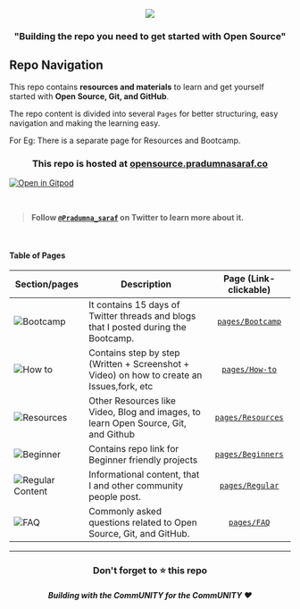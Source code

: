 <p align="center"><img src="https://user-images.githubusercontent.com/51878265/167289706-c7efc126-7e9e-4eb8-9472-b288785cb7bc.png"></p>

<h3 align="center"><b>"Building the repo you need to get started with Open Source"</b></h3>

## Repo Navigation

This repo contains **resources and materials** to learn and get yourself started with **Open Source, Git, and GitHub**.

The repo content is divided into several `Pages` for better structuring, easy navigation and making the learning easy. 

For Eg: There is a separate page for Resources and Bootcamp. 

<h3 align="center">This repo is hosted at <a href="https://opensource.pradumnasaraf.co/">opensource.pradumnasaraf.co</a></h3>

[![Open in Gitpod](https://gitpod.io/button/open-in-gitpod.svg)](https://gitpod.io/#https://github.com/Pradumnasaraf/open-source-with-pradumna)

<br>

> **Follow [`@Pradumna_saraf`](https://twitter.com/pradumna_saraf) on Twitter to learn more about it.**

<br>

#### Table of Pages

|                                                 Section/pages                                                     | Description   |  Page (Link- clickable)          |
|-----------------------------------------------------------------------------------------------------------------|-------------|:---------------------------:|
|![Bootcamp](https://user-images.githubusercontent.com/51878265/168463645-c86af31b-2fc7-4b44-8470-04ce3c6288b5.png)| It contains 15 days of Twitter threads and blogs that I posted during the Bootcamp. |[`pages/Bootcamp`](/pages/Bootcamp.md)|
|![How to](https://user-images.githubusercontent.com/51878265/168463638-385a02e5-9766-4db8-8623-ac77dcaac301.png)|Contains step by step (Written + Screenshot + Video) on how to create an Issues,fork, etc |[`pages/How-to`](/pages/How-to/README.md) |
|![Resources](https://user-images.githubusercontent.com/51878265/168463644-8a9630b9-778f-4464-a361-0122ff952801.png)| Other Resources like Video, Blog and images, to learn Open Source, Git, and Github |[`pages/Resources`](/pages/Resources.md) |  
|![Beginner](https://user-images.githubusercontent.com/51878265/168463641-4fb842ca-d94b-4083-be63-31933539f546.png)| Contains repo link for Beginner friendly projects |[`pages/Beginners`](/pages/Beginners.md) |                       
|![Regular Content](https://user-images.githubusercontent.com/51878265/168463643-3a172c6c-156b-4ab2-94f6-c6c5335d0e46.png)|Informational content, that I and other community people post.|[`pages/Regular`](/pages/Regular.md) | 
|![FAQ](https://user-images.githubusercontent.com/51878265/172033273-7985c8c8-152d-455c-92a7-3cda87b6178c.png)| Commonly asked questions related to Open Source, Git, and GitHub.|[`pages/FAQ`](/pages/Faq.md) | 

---
<div align="center">
    <h3>Don't forget to ⭐ this repo</h3>
    <h5>Building with the CommUNITY for the CommUNITY ❤️</h5>
</div>
